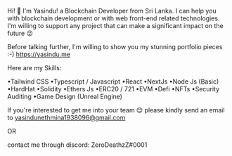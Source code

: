 Hi! 👋 I'm Yasindu! a Blockchain Developer from Sri Lanka. I can help you with blockchain development or with web front-end related technologies. I'm willing to support any project that can make a significant impact on the future 😜 

Before talking further, I'm willing to show you my stunning portfolio pieces :-)
https://yasindu.me

Here are my Skills:

•Tailwind CSS
•Typescript / Javascript 
•React
•NextJs
•Node Js (Basic)
•HardHat
•Solidity
•Ethers Js
•ERC20 / 721
•EVM
•Defi
•NFTs
•Security Auditing
•Game Design (Unreal Engine)

If you're interested to get me into your team 😊 please kindly send an email to yasindunethmina1938096@gmail.com 

OR 

contact me through discord: ZeroDeathzZ#0001
